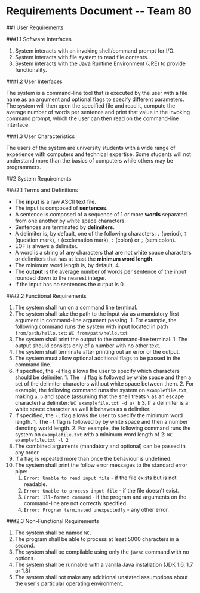 # **Requirements Document -- Team 80**

##1 User Requirements

###1.1 Software Interfaces

1. System interacts with an invoking shell/command prompt for I/O.
2. System interacts with file system to read file contents.
3. System interacts with the Java Runtime Environment (JRE) to provide functionality.

###1.2 User Interfaces

The system is a command-line tool that is executed by the user with a file name as an argument and optional flags to specify different parameters. The system will then open the specified file and read it, compute the average number of words per sentence and print that value in the invoking command prompt, which the user can then read on the command-line interface.

###1.3 User Characteristics

The users of the system are university students with a wide range of experience with computers and technical expertise. Some students will not understand more than the basics of computers while others may be programmers.

##2 System Requirements

###2.1 Terms and Definitions

- The **input** is a raw ASCII text file.
- The input is composed of **sentences**.
- A sentence is composed of a sequence of 1 or more **words** separated from one another by white space characters.
- Sentences are terminated by **delimiters**.
- A delimiter is, by default, one of the following characters: `.` (period), `?` (question mark), `!` (exclamation mark), `:` (colon) or `;` (semicolon).
- EOF is always a delimiter.
- A word is a string of any characters that are not white space characters or delimiters that has at least the **minimum word length**.
- The minimum word length is, by default, 4.
- The **output** is the average number of words per sentence of the input rounded down to the nearest integer.
- If the input has no sentences the output is 0.
 
###2.2 Functional Requirements

1. The system shall run on a command line terminal.
  1. The system shall take the path to the input via as a mandatory first argument in command-line argument passing.
    1. For example, the following command runs the system with input located in path `from/path/hello.txt`: `WC from/path/hello.txt`
  2. The system shall print the output to the command-line terminal.
    1. The output should consists only of a number with no other text.
  3. The system shall terminate after printing out an error or the output.
2. The system must allow optional additional flags to be passed in the command line.
  1. If specified, the `-d` flag allows the user to specify which characters should be delimiter.
    1. The `-d` flag is followed by white space and then a set of the delimiter characters without white space between them.
	2. For example, the following  command runs the system on `examplefile.txt`, making `a`, `b` and space (assuming that the shell treats `\` as an escape character) a delimiter: `WC examplefile.txt -d a\ b`
	3. If a delimiter is a white space character as well it behaves as a delimiter.
  2. If specified, the `-l` flag allows the user to specify the minimum word length.
    1. The `-l` flag is followed by by white space and then a number denoting world length. 
	2. For example, the following command runs the system on `examplefile.txt` with a minimum word length of 2: `WC examplefile.txt -l 2`
  3. The combined arguments (mandatory and optional) can be passed in any order.
  4. If a flag is repeated more than once the behaviour is undefined.
3. The system shall print the follow error messages to the standard error pipe:
	1. `Error: Unable to read input file` - if the file exists but is not readable.
	2. `Error: Unable to process input file` - if the file doesn't exist.
	3. `Error: Ill-formed command` - if the program and arguments on the command-line are not correctly specified
	4. `Error: Program terminated unexpectedly` - any other error.

###2.3 Non-Functional Requirements

1. The system shall be named `WC`.
2. The program shall be able to process at least 5000 characters in a second.
3. The system shall be compilable using only the `javac` command with no options.
4. The system shall be runnable with a vanilla Java installation (JDK 1.6, 1.7 or 1.8)
6. The system shall not make any additional unstated assumptions about the user's particular operating environment.
